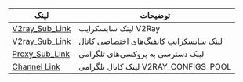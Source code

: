| لینک                                                                                                                         | توضیحات                                  |
|-----------------------------------------------------------------------------------------------------------------------------|------------------------------------------|
| [V2ray_Sub_Link](https://raw.githubusercontent.com/V2RAYCONFIGSPOOL/V2RAY_SUB/refs/heads/main/v2ray_configs.txt)           | لینک سابسکرایب V2Ray                     |
| [V2ray_Sub_Link](https://raw.githubusercontent.com/V2RAYCONFIGSPOOL/V2RAY_SUB/refs/heads/main/V2RAYCONFIGS.txt)            | لینک سابسکرایب کانفیگ‌های اختصاصی کانال  |
| [Proxy_Sub_Link](https://raw.githubusercontent.com/V2RAYCONFIGSPOOL/TELEGRAM_PROXY_SUB/refs/heads/main/telegram_proxy.txt) | لینک دسترسی به پروکسی‌های تلگرامی        |
| [Channel Link](https://t.me/v2ray_configs_pool)                                                                            | لینک کانال تلگرامی V2RAY_CONFIGS_POOL    |
